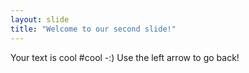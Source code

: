 ```yaml
---
layout: slide
title: "Welcome to our second slide!"
---
```

Your text is cool #cool -:) 
Use the left arrow to go back!
